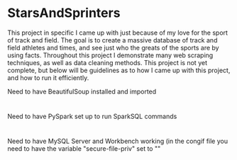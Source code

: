 # StarsAndSprinters
This project in specific I came up with just because of my love for the sport of track and field. The goal is to create a massive database of track and field athletes and times, and see just who the greats of the sports are by using facts. Throughout this project I demonstrate many web scraping techniques, as well as data cleaning methods. This project is not yet complete, but below will be guidelines as to how I came up with this project, and how to run it efficiently. 

Need to have BeautifulSoup installed and imported
#
Need to have PySpark set up to run SparkSQL commands
#
Need to have MySQL Server and Workbench working (in the congif file you need to have the variable "secure-file-priv" set to ""

